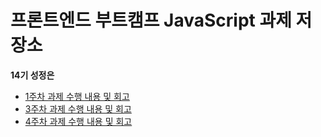 # 프론트엔드 부트캠프 JavaScript 과제 저장소

**14기 성정은**

- [1주차 과제 수행 내용 및 회고](./src/md/week1-retrospect.md)
- [3주차 과제 수행 내용 및 회고](./src/md/week3-retrospect.md)
- [4주차 과제 수행 내용 및 회고](./src/md/week4-retrospect.md)


